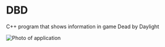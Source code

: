 # DBD
C++ program that shows information in game Dead by Daylight

![Photo of application](https://i.imgur.com/Pl0tj0Q.png)
